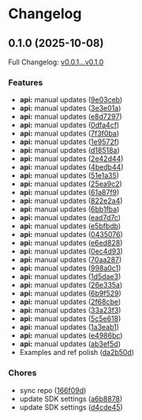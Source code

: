 # Changelog

## 0.1.0 (2025-10-08)

Full Changelog: [v0.0.1...v0.1.0](https://github.com/trycourier/courier-java/compare/v0.0.1...v0.1.0)

### Features

* **api:** manual updates ([9e03ceb](https://github.com/trycourier/courier-java/commit/9e03ceb1c3b1608e25723ba7aff14c35fc0a116a))
* **api:** manual updates ([3e3e01a](https://github.com/trycourier/courier-java/commit/3e3e01adad08e941231a6fcada1ad9460ad2237c))
* **api:** manual updates ([e8d7297](https://github.com/trycourier/courier-java/commit/e8d729759fbbf511e93ab2b0559d718a48cc1ecb))
* **api:** manual updates ([0dfa4cf](https://github.com/trycourier/courier-java/commit/0dfa4cf4dce0a35be9ef30442b70eab98a1fb64d))
* **api:** manual updates ([7f3f0ba](https://github.com/trycourier/courier-java/commit/7f3f0ba34e06bea6f5d847486acdfd0d037da9f2))
* **api:** manual updates ([1e9572f](https://github.com/trycourier/courier-java/commit/1e9572f91eeefbe7536ffb2f0663f9b951d442ff))
* **api:** manual updates ([d18518a](https://github.com/trycourier/courier-java/commit/d18518a50f4f868cdfd3ca90a113d8160aaefa85))
* **api:** manual updates ([2e42d44](https://github.com/trycourier/courier-java/commit/2e42d443e1c5aa64c05fea6dc2c19b173aa223e4))
* **api:** manual updates ([4bedb44](https://github.com/trycourier/courier-java/commit/4bedb44312e4618b9cb16245f032978490a9fa1e))
* **api:** manual updates ([51e1a35](https://github.com/trycourier/courier-java/commit/51e1a35ffcee9de2e8f8eb6b6e5ee443ba3cc1e3))
* **api:** manual updates ([25ea9c2](https://github.com/trycourier/courier-java/commit/25ea9c20e06aaf842128758a136bcf961dcdc707))
* **api:** manual updates ([61a87f9](https://github.com/trycourier/courier-java/commit/61a87f9d18bb355e008a69ab86c578d2763fddcc))
* **api:** manual updates ([822e2a4](https://github.com/trycourier/courier-java/commit/822e2a4a7d93bdc32bfc2c92bd0cc1ac4b3ff359))
* **api:** manual updates ([6bb1fba](https://github.com/trycourier/courier-java/commit/6bb1fbabc235d3cc1eb7489919bbb71b42bc22e9))
* **api:** manual updates ([ead7d7c](https://github.com/trycourier/courier-java/commit/ead7d7cbf54c37a6aed22496051334693aa647ea))
* **api:** manual updates ([e5bfbdb](https://github.com/trycourier/courier-java/commit/e5bfbdb1174fafbc1852694c138e364a98010ef3))
* **api:** manual updates ([0435076](https://github.com/trycourier/courier-java/commit/043507613239e61b8173032071dd91f3b378c514))
* **api:** manual updates ([e6ed828](https://github.com/trycourier/courier-java/commit/e6ed82846b54dea4c15295f1df79439dca3c4875))
* **api:** manual updates ([0ec4d93](https://github.com/trycourier/courier-java/commit/0ec4d9354b7a702a83e9d305ea8a493eda3af820))
* **api:** manual updates ([70aa287](https://github.com/trycourier/courier-java/commit/70aa2874518fd8f48e5cc8927b7abcea60787b7c))
* **api:** manual updates ([998a0c1](https://github.com/trycourier/courier-java/commit/998a0c13140b88e4fba9fbd2374e07b3ec6a4849))
* **api:** manual updates ([1d5dae3](https://github.com/trycourier/courier-java/commit/1d5dae306c780129e17111dae95b55bc600ad6e9))
* **api:** manual updates ([26e335a](https://github.com/trycourier/courier-java/commit/26e335a72dc4aebf9c3b71f440f317ce4409371c))
* **api:** manual updates ([6b9f529](https://github.com/trycourier/courier-java/commit/6b9f5296179dccc64931dd2afe8802cf06b69873))
* **api:** manual updates ([2f68cbe](https://github.com/trycourier/courier-java/commit/2f68cbe54d8ed9f6ae5dc5c060e3067131acf3fb))
* **api:** manual updates ([33a23f3](https://github.com/trycourier/courier-java/commit/33a23f3e6c64100af51e328215bc7d2a93fef331))
* **api:** manual updates ([5c5e618](https://github.com/trycourier/courier-java/commit/5c5e61819a03f950fc01468e21f1aa58b3f9a49a))
* **api:** manual updates ([1a3eab1](https://github.com/trycourier/courier-java/commit/1a3eab10a8b1eba2ed8bbdd82dffb81efae0155f))
* **api:** manual updates ([e4986bc](https://github.com/trycourier/courier-java/commit/e4986bcd194638319398f2375e0a5304cbda49dd))
* **api:** manual updates ([ab3ef5d](https://github.com/trycourier/courier-java/commit/ab3ef5d4292e846a80b39ae7c608305830637f64))
* Examples and ref polish ([da2b50d](https://github.com/trycourier/courier-java/commit/da2b50dcc25a818bb2a02c3d6976083c8522a89c))


### Chores

* sync repo ([166f09d](https://github.com/trycourier/courier-java/commit/166f09d23f53cda5b63b60a9a785bc9e2e430fb7))
* update SDK settings ([a6b8878](https://github.com/trycourier/courier-java/commit/a6b88785330883c72efcef1a178d952f31de4420))
* update SDK settings ([d4cde45](https://github.com/trycourier/courier-java/commit/d4cde450dc82626223aee050c5c848f70fe79382))
